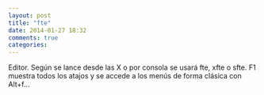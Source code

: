 ```yaml
---
layout: post
title: "fte"
date: 2014-01-27 18:32
comments: true
categories: 
---
```

Editor. Según se lance desde las X o por consola se usará fte, xfte o sfte. F1 muestra todos los atajos y se accede a los menús de forma clásica con Alt+f... 

